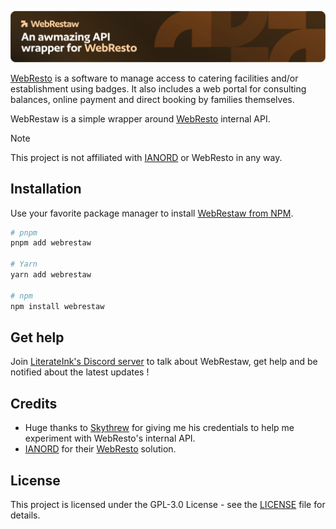![WebRestaw Banner](.github/assets/banner.svg)

[WebResto](https://www.web-resto.fr/) is a software to manage access to catering facilities and/or establishment using badges.
It also includes a web portal for consulting balances, online payment and direct booking by families themselves.

WebRestaw is a simple wrapper around [WebResto](https://ianord.fr/logiciel/webresto-2/) internal API.

> [!NOTE]  
> This project is not affiliated with [IANORD](https://ianord.fr/) or WebResto in any way.

## Installation

Use your favorite package manager to install [WebRestaw from NPM](https://www.npmjs.com/package/webrestaw).

```bash
# pnpm
pnpm add webrestaw

# Yarn
yarn add webrestaw

# npm
npm install webrestaw
```

## Get help

Join [LiterateInk's Discord server](https://discord.gg/f5KNCnMWzB) to talk about WebRestaw, get help and be notified about the latest updates !

## Credits

- Huge thanks to [Skythrew](https://github.com/Skythrew) for giving me his credentials to help me experiment with WebResto's internal API.
- [IANORD](https://ianord.fr/) for their [WebResto](https://ianord.fr/Logiciel.awp?P1=WebResto) solution.

## License

This project is licensed under the GPL-3.0 License - see the [LICENSE](LICENSE) file for details.
